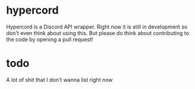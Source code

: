 # hypercord
Hypercord is a Discord API wrapper. Right now it is still in development so don't even think about using this. But please do think about contributing to the code by opening a pull request!
# todo
A lot of shit that I don't wanna list right now
